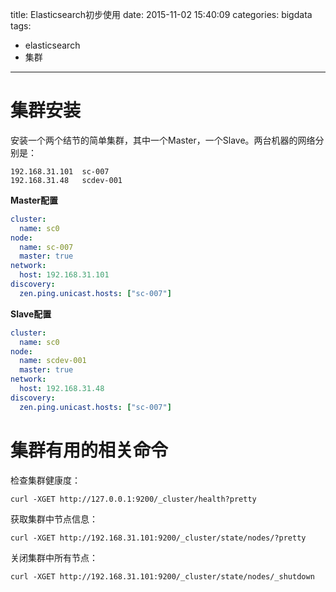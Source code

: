 title: Elasticsearch初步使用
date: 2015-11-02 15:40:09
categories: bigdata
tags:
- elasticsearch
- 集群
---

# 集群安装

安装一个两个结节的简单集群，其中一个Master，一个Slave。两台机器的网络分别是：

```
192.168.31.101  sc-007
192.168.31.48   scdev-001
```

**Master配置**

```yaml
cluster:
  name: sc0
node:
  name: sc-007
  master: true
network:
  host: 192.168.31.101
discovery:
  zen.ping.unicast.hosts: ["sc-007"]
```

**Slave配置**

```yaml
cluster:
  name: sc0
node:
  name: scdev-001
  master: true
network:
  host: 192.168.31.48
discovery:
  zen.ping.unicast.hosts: ["sc-007"]
```

# 集群有用的相关命令

检查集群健康度：

`curl -XGET http://127.0.0.1:9200/_cluster/health?pretty`

获取集群中节点信息：

`curl -XGET http://192.168.31.101:9200/_cluster/state/nodes/?pretty`

关闭集群中所有节点：

`curl -XGET http://192.168.31.101:9200/_cluster/state/nodes/_shutdown`
